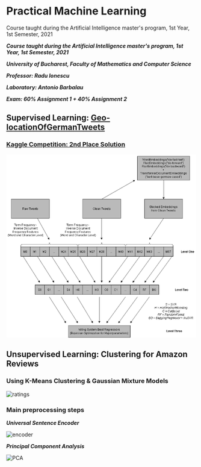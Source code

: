 # Practical Machine Learning
Course taught during the Artificial Intelligence master's program, 1st Year, 1st Semester, 2021 

***Course taught during the Artificial Intelligence master's program, 1st Year, 1st Semester, 2021***

***University of Bucharest, Faculty of Mathematics and Computer Science***

***Professor: Radu Ionescu***

***Laboratory: Antonio Barbalau***

***Exam: 60% Assignment 1 + 40% Assignment 2***  

## Supervised Learning: [Geo-locationOfGermanTweets](https://www.kaggle.com/c/pml-2020-unibuc/overview) 
### [Kaggle Competition: 2nd Place Solution](https://www.kaggle.com/c/pml-2020-unibuc/overview)
![Cover Image | 1000x800](https://github.com/AdrianIordache/Geo-locationOfGermanTweets/blob/master/images/solution.png)

## Unsupervised Learning: Clustering for Amazon Reviews
### Using K-Means Clustering & Gaussian Mixture Models

![ratings](https://user-images.githubusercontent.com/37110622/229195821-948e2286-787b-4274-a10d-760e621993b7.jpg)

### Main preprocessing steps

***Universal Sentence Encoder***

![encoder](https://user-images.githubusercontent.com/37110622/229195827-e24e3a1a-55b7-4241-8057-6ce54a32faf1.jpg)

***Principal Component Analysis***

![PCA](https://user-images.githubusercontent.com/37110622/229196978-54471bd5-b680-4018-ba65-fc12080c7329.jpg)
